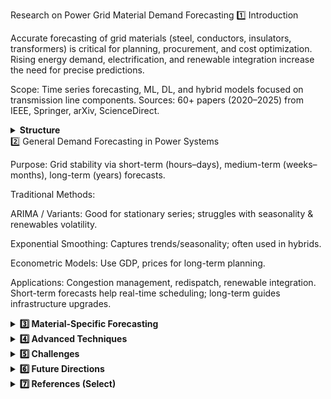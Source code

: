 Research on Power Grid Material Demand Forecasting
1️⃣ Introduction

Accurate forecasting of grid materials (steel, conductors, insulators, transformers) is critical for planning, procurement, and cost optimization. Rising energy demand, electrification, and renewable integration increase the need for precise predictions.

Scope: Time series forecasting, ML, DL, and hybrid models focused on transmission line components.
Sources: 60+ papers (2020–2025) from IEEE, Springer, arXiv, ScienceDirect.

<details> <summary><b>Structure</b></summary>

1️⃣ General demand forecasting in power systems
2️⃣ Material-specific forecasting
3️⃣ Advanced ML/DL techniques
4️⃣ Challenges & future directions

</details>
2️⃣ General Demand Forecasting in Power Systems

Purpose: Grid stability via short-term (hours–days), medium-term (weeks–months), long-term (years) forecasts.

Traditional Methods:

ARIMA / Variants: Good for stationary series; struggles with seasonality & renewables volatility.

Exponential Smoothing: Captures trends/seasonality; often used in hybrids.

Econometric Models: Use GDP, prices for long-term planning.

Applications: Congestion management, redispatch, renewable integration. Short-term forecasts help real-time scheduling; long-term guides infrastructure upgrades.

</details> <details> <summary><b>3️⃣ Material-Specific Forecasting</b></summary>

Steel:

Methods: Time series + economic indicators; ARIMA + econometric hybrids reduce errors ~15%.

Challenges: Construction cycles, supply chain volatility (10–20% errors).

Use: Tower manufacturing & emergency planning.

Conductors:

Methods: ARIMA-SVM, PSO-DE; includes weather & line length.

Challenges: Dynamic Thermal Rating (DTR).

Use: Sag/tension optimization.

Insulators:

Methods: ML, fuzzy regression, ensemble models for leakage current.

Challenges: Contamination, brittle fracture.

Use: Condition assessment & visual inspection.

Transformers:

Methods: LSTM-ANN, LLM-Transformer for overload/fault prediction.

Challenges: Sparse data.

Use: New energy planning, substation management.

</details> <details> <summary><b>4️⃣ Advanced Techniques</b></summary>

ML/DL Approaches: Outperform traditional models by 20–50% accuracy.

Random Forest / XGBoost: Multi-feature predictions, clustering-based models.

LSTM / GRU: Sequential data & load forecasting.

Transformers: Long-term dependencies; CETFT, BERT-inspired models.

Hybrid Models: ANN-LSTM-Transformer, fuzzy clustering + ML.

Probabilistic & Ensemble Methods:

PDFformer, blending/bagging, adaptive online learning.

Time Series Enhancements:

ARIMA + DL hybrids, multi-scale datasets for decarbonized grids.

</details> <details> <summary><b>5️⃣ Challenges</b></summary>

Data Scarcity / Non-Stationarity: Sparse transformer data, renewables intermittency

Uncertainty: Weather, political factors → probabilistic forecasting needed

Scalability: Big data in smart grids → MLOps for deployment

Explainability: DL black-box → need interpretable hybrids

Material-Specific: Contamination (insulators), DTR (conductors)

</details> <details> <summary><b>6️⃣ Future Directions</b></summary>

AI Integration: Transformers + LLMs for fault prediction & grid resilience

Multi-Horizon Forecasting: VSTLF/STLF with DL for renewables

Sustainability: Low-carbon supply chains, DL for decarbonized grids

Real-Time Forecasting: Online learning, STS/DTS adaptation

Hybrid/Ensemble Models: Fuzzy + ML for volatile markets

</details> <details> <summary><b>7️⃣ References (Select)</b></summary>

Uayan (2024). ARMA for Mindanao grid. Sustainable Energy Research

Diaz et al. (2025). Short-Term Power Demand Forecasting. arXiv

Dong et al. (2020). Power Grid Material Demand Forecasting. Frontiers in Energy Research

Butt et al. (2021). AI for Short/Medium-Term Load Forecasting. Mathematical Biosciences and Engineering

Matos-Carvalho et al. (2025). Time Series Forecasting for Fault Prediction. arXiv

Wang et al. (2024). DL for Green Low-Carbon Supply Chains. Int. Journal of Low-Carbon Technologies

(Full list in original research for reproducibility)

</details>